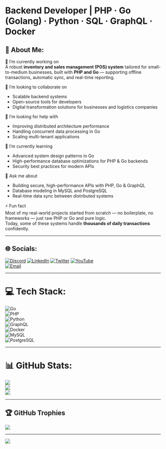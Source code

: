 # Backend Developer | PHP · Go (Golang) · Python · SQL · GraphQL · Docker

## 💫 About Me:
🔭 I’m currently working on  
A robust **inventory and sales management (POS) system** tailored for small-to-medium businesses, built with **PHP and Go** — supporting offline transactions, automatic sync, and real-time reporting.  

🤝 I’m looking to collaborate on  
- Scalable backend systems  
- Open-source tools for developers  
- Digital transformation solutions for businesses and logistics companies  

🤗 I’m looking for help with  
- Improving distributed architecture performance  
- Handling concurrent data processing in Go  
- Scaling multi-tenant applications  

🌱 I’m currently learning  
- Advanced system design patterns in Go  
- High-performance database optimizations for PHP & Go backends  
- Security best practices for modern APIs  

💬 Ask me about  
- Building secure, high-performance APIs with PHP, Go & GraphQL  
- Database modeling in MySQL and PostgreSQL  
- Real-time data sync between distributed systems  

⚡ Fun fact  
Most of my real-world projects started from scratch — no boilerplate, no frameworks — just raw PHP or Go and pure logic.  
Today, some of these systems handle **thousands of daily transactions** confidently.  

---

## 🌐 Socials:
[![Discord](https://img.shields.io/badge/Discord-%237289DA.svg?logo=discord&logoColor=white)](https://discord.gg/kwedng) 
[![LinkedIn](https://img.shields.io/badge/LinkedIn-%230077B5.svg?logo=linkedin&logoColor=white)](https://linkedin.com/in/kwedbh) 
[![Twitter](https://img.shields.io/badge/Twitter-%231DA1F2.svg?logo=twitter&logoColor=white)](https://x.com/kwedbh) 
[![YouTube](https://img.shields.io/badge/YouTube-%23FF0000.svg?logo=youtube&logoColor=white)](https://youtube.com/@kwedng)  
[![Email](https://img.shields.io/badge/Email-D14836?logo=gmail&logoColor=white)](mailto:kwedng@gmail.com)  

---

# 💻 Tech Stack:
![Go](https://img.shields.io/badge/go-%2300ADD8.svg?style=for-the-badge&logo=go&logoColor=white)  
![PHP](https://img.shields.io/badge/php-%23777BB4.svg?style=for-the-badge&logo=php&logoColor=white)  
![Python](https://img.shields.io/badge/python-%233776AB.svg?style=for-the-badge&logo=python&logoColor=white)  
![GraphQL](https://img.shields.io/badge/graphql-E10098.svg?style=for-the-badge&logo=graphql&logoColor=white)  
![Docker](https://img.shields.io/badge/docker-%230db7ed.svg?style=for-the-badge&logo=docker&logoColor=white)  
![MySQL](https://img.shields.io/badge/mysql-%234479A1.svg?style=for-the-badge&logo=mysql&logoColor=white)  
![PostgreSQL](https://img.shields.io/badge/postgresql-%23316192.svg?style=for-the-badge&logo=postgresql&logoColor=white)  

---

# 📊 GitHub Stats:
![](https://github-readme-stats.vercel.app/api?username=kwedbh&theme=dark&hide_border=false&include_all_commits=false&count_private=false)  
![](https://nirzak-streak-stats.vercel.app/?user=kwedbh&theme=dark&hide_border=false)  
![](https://github-readme-stats.vercel.app/api/top-langs/?username=kwedbh&theme=dark&hide_border=false&include_all_commits=false&count_private=false&layout=compact)  

---

## 🏆 GitHub Trophies
![](https://github-profile-trophy.vercel.app/?username=kwedbh&theme=radical&no-frame=false&no-bg=true&margin-w=4&row=1&column=5)  

---

[![](https://visitcount.itsvg.in/api?id=kwedbh&icon=0&color=0)](https://visitcount.itsvg.in)
